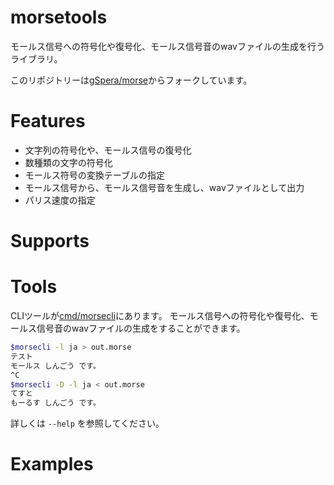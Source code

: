 morsetools
==========
モールス信号への符号化や復号化、モールス信号音のwavファイルの生成を行うライブラリ。

このリポジトリーは[gSpera/morse](https://github.com/gSpera/morse)からフォークしています。

Features
========
- 文字列の符号化や、モールス信号の復号化
- 数種類の文字の符号化
- モールス符号の変換テーブルの指定
- モールス信号から、モールス信号音を生成し、wavファイルとして出力
- パリス速度の指定

Supports
========


Tools
=====
CLIツールが[cmd/morsecli](cmd/morsecli)にあります。
モールス信号への符号化や復号化、モールス信号音のwavファイルの生成をすることができます。
```bash
$morsecli -l ja > out.morse
テスト
モールス しんごう です。
^C
$morsecli -D -l ja < out.morse
てすと
もーるす しんごう です。
```
詳しくは `--help` を参照してください。

Examples
========
```go
```